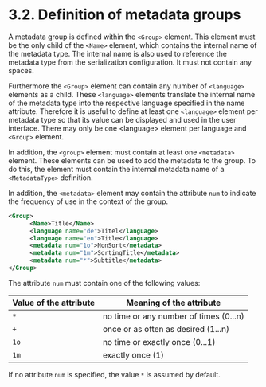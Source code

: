# 3.2. Definition of metadata groups

A metadata group is defined within the `<Group>` element. This element must be the only child of the `<Name>` element, which contains the internal name of the metadata type. The internal name is also used to reference the metadata type from the serialization configuration. It must not contain any spaces.

Furthermore the `<Group>` element can contain any number of `<language>` elements as a child. These `<language>` elements translate the internal name of the metadata type into the respective language specified in the name attribute. Therefore it is useful to define at least one `<language>` element per metadata type so that its value can be displayed and used in the user interface. There may only be one &lt;language&gt; element per language and `<Group>` element.

In addition, the `<group>` element must contain at least one `<metadata>` element. These elements can be used to add the metadata to the group. To do this, the element must contain the internal metadata name of a `<MetadataType>` definition.

In addition, the `<metadata>` element may contain the attribute `num` to indicate the frequency of use in the context of the group.

```xml
<Group>
      <Name>Title</Name>
      <language name="de">Titel</language>
      <language name="en">Title</language>
      <metadata num="1o">NonSort</metadata>
      <metadata num="1m">SortingTitle</metadata>
      <metadata num="*">Subtitle</metadata>      
</Group>
```

The attribute `num` must contain one of the following values:

| Value of the attribute | Meaning of the attribute
|-- |-- |
| `*` | no time or any number of times (0...n) 
| `+` | once or as often as desired (1...n) 
| `1o` | no time or exactly once (0...1) 
| `1m` | exactly once (1) 

If no attribute `num` is specified, the value `*` is assumed by default.

